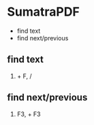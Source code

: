 # SumatraPDF

<!-- MarkdownTOC -->

- find text
- find next/previous

<!-- /MarkdownTOC -->

## find text
1. <Ctrl> + F, /

## find next/previous
1. F3, <Shift> + F3

